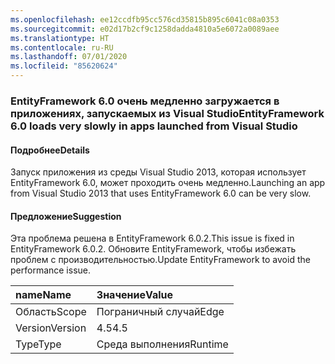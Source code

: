 ```yaml
---
ms.openlocfilehash: ee12ccdfb95cc576cd35815b895c6041c08a0353
ms.sourcegitcommit: e02d17b2cf9c1258dadda4810a5e6072a0089aee
ms.translationtype: HT
ms.contentlocale: ru-RU
ms.lasthandoff: 07/01/2020
ms.locfileid: "85620624"
---
```

### <a name="entityframework-60-loads-very-slowly-in-apps-launched-from-visual-studio"></a><span data-ttu-id="a334d-101">EntityFramework 6.0 очень медленно загружается в приложениях, запускаемых из Visual Studio</span><span class="sxs-lookup"><span data-stu-id="a334d-101">EntityFramework 6.0 loads very slowly in apps launched from Visual Studio</span></span>

#### <a name="details"></a><span data-ttu-id="a334d-102">Подробнее</span><span class="sxs-lookup"><span data-stu-id="a334d-102">Details</span></span>

<span data-ttu-id="a334d-103">Запуск приложения из среды Visual Studio 2013, которая использует EntityFramework 6.0, может проходить очень медленно.</span><span class="sxs-lookup"><span data-stu-id="a334d-103">Launching an app from Visual Studio 2013 that uses EntityFramework 6.0 can be very slow.</span></span>

#### <a name="suggestion"></a><span data-ttu-id="a334d-104">Предложение</span><span class="sxs-lookup"><span data-stu-id="a334d-104">Suggestion</span></span>

<span data-ttu-id="a334d-105">Эта проблема решена в EntityFramework 6.0.2.</span><span class="sxs-lookup"><span data-stu-id="a334d-105">This issue is fixed in EntityFramework 6.0.2.</span></span> <span data-ttu-id="a334d-106">Обновите EntityFramework, чтобы избежать проблем с производительностью.</span><span class="sxs-lookup"><span data-stu-id="a334d-106">Update EntityFramework to avoid the performance issue.</span></span>

| <span data-ttu-id="a334d-107">name</span><span class="sxs-lookup"><span data-stu-id="a334d-107">Name</span></span>    | <span data-ttu-id="a334d-108">Значение</span><span class="sxs-lookup"><span data-stu-id="a334d-108">Value</span></span>       |
|:--------|:------------|
| <span data-ttu-id="a334d-109">Область</span><span class="sxs-lookup"><span data-stu-id="a334d-109">Scope</span></span>   |<span data-ttu-id="a334d-110">Пограничный случай</span><span class="sxs-lookup"><span data-stu-id="a334d-110">Edge</span></span>|
|<span data-ttu-id="a334d-111">Version</span><span class="sxs-lookup"><span data-stu-id="a334d-111">Version</span></span>|<span data-ttu-id="a334d-112">4.5</span><span class="sxs-lookup"><span data-stu-id="a334d-112">4.5</span></span>|
|<span data-ttu-id="a334d-113">Type</span><span class="sxs-lookup"><span data-stu-id="a334d-113">Type</span></span>|<span data-ttu-id="a334d-114">Среда выполнения</span><span class="sxs-lookup"><span data-stu-id="a334d-114">Runtime</span></span>|
